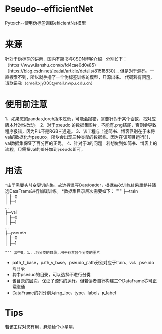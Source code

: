 # Pseudo--efficientNet
Pytorch--使用伪标签训练efficientNet模型
# 来源
针对于伪标签的讲解，国内有简书与CSDN博客介绍，分别如下：
（https://www.jianshu.com/p/fd4cae0d0e85）
（https://blog.csdn.net/leadai/article/details/81518830）.
但是对于源码，一直搜索不到，所以就手撸了一个伪标签训练的模型，开源出来。
代码若有问题，请联系我（email:xjy333@mail.nwpu.edu.cn）
# 使用前注意
1、如果您的pandas,torch版本过低，可能会报错，需要针对于某个函数，找对应版本针对性改动。
2、对于pseudo 的数据集图片，不能有.png结尾，否则会导致程序报错，因为PIL不是RGB三通道。
3、该工程与上述简书、博客区别在于未将val的数据化为pseudo，所以会出现三种类型的数据集。因为在该项目运行时，val数据集保证了百分百的正确。
4、针对于3的问题，若想做到如简书、博客上的流程，只需把val的部分加到pseudo即可。
# 用法
*由于需要实时变更训练集，故选择重写Dataloader，根据每次训练结果重组并筛选DataFrame进行加载训练。
*数据集目录层次需要如下：
    """
    ├─train  
    │  ├─0  
    │  ├─1    
    ...    
    ├─val  
    │  ├─0  
    │  ├─1    
    ...  
    ├─pseudo  
    │  ├─0  
    │  ├─1    
  
    """ 其中0，1...为分类的目录，用于存放各个分类的图片
* path_t_base，path_v_base，pseudo_path分别对应于train、val、pseudo的目录
* 其中pseduo的目录，可以选择不进行分类
* 该目录的层次，保证了源码的运行。但若读者自行构建三个DataFrame亦可正常跑通
* DataFrame的列分别为img_loc，type，label，p_label
# Tips
若该工程对您有用，麻烦给个小星星。

